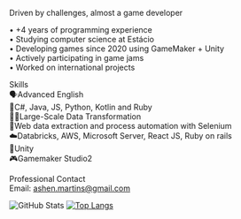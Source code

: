 Driven by challenges, almost a game developer

• +4 years of programming experience  
• Studying computer science at Estácio  
• Developing games since 2020 using GameMaker + Unity  
• Actively participating in game jams  
• Worked on international projects  

Skills   
🗣️Advanced English  
🥶C#, Java, JS, Python, Kotlin and Ruby   
😶‍🌫️Large-Scale Data Transformation  
🐉Web data extraction and process automation with Selenium  
☁️Databricks, AWS, Microsoft Server, React JS, Ruby on rails  
🧊Unity   
🎮Gamemaker Studio2  

Professional Contact  
Email: ashen.martins@gmail.com  

![GitHub Stats](https://github-readme-stats.vercel.app/api?username=ashcrysis&theme=tokyonight)
[![Top Langs](https://github-readme-stats.vercel.app/api/top-langs/?username=ashcrysis&layout=compact&theme=tokyonight)](https://github.com/anuraghazra/github-readme-stats)
